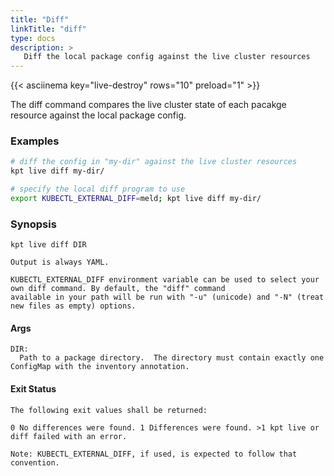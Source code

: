 ```yaml
---
title: "Diff"
linkTitle: "diff"
type: docs
description: >
   Diff the local package config against the live cluster resources
---
```

<!--mdtogo:Short
    Diff the local package config against the live cluster resources
-->

{{< asciinema key="live-destroy" rows="10" preload="1" >}}

The diff command compares the live cluster state of each pacakge
resource against the local package config.

### Examples
<!--mdtogo:Examples-->
```sh
# diff the config in "my-dir" against the live cluster resources
kpt live diff my-dir/

# specify the local diff program to use
export KUBECTL_EXTERNAL_DIFF=meld; kpt live diff my-dir/
```
<!--mdtogo-->

### Synopsis
<!--mdtogo:Long-->
```
kpt live diff DIR

Output is always YAML.

KUBECTL_EXTERNAL_DIFF environment variable can be used to select your own diff command. By default, the "diff" command
available in your path will be run with "-u" (unicode) and "-N" (treat new files as empty) options.
```

#### Args
```
DIR:
  Path to a package directory.  The directory must contain exactly one ConfigMap with the inventory annotation.
```

#### Exit Status
```
The following exit values shall be returned:

0 No differences were found. 1 Differences were found. >1 kpt live or diff failed with an error.

Note: KUBECTL_EXTERNAL_DIFF, if used, is expected to follow that convention.
```
<!--mdtogo-->
